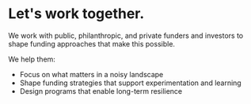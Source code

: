 # Let's work together.

We work with public, philanthropic, and private funders and investors to shape funding approaches that make this possible.

We help them:

- Focus on what matters in a noisy landscape  
- Shape funding strategies that support experimentation and learning  
- Design programs that enable long-term resilience
